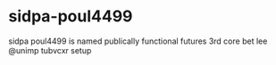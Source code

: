 # sidpa-poul4499
sidpa poul4499 is named publically functional futures
3rd core bet lee @unimp tubvcxr setup
